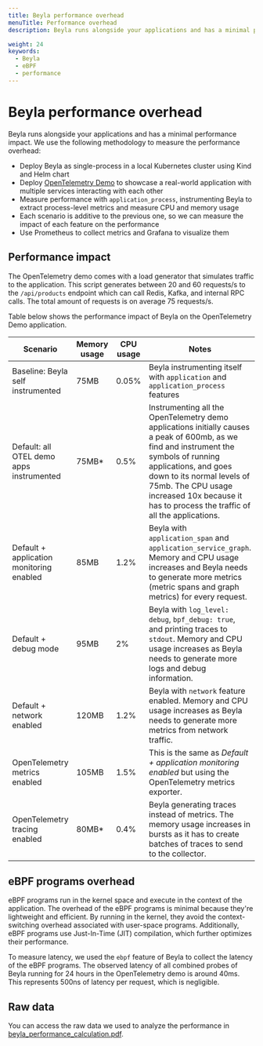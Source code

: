 ```yaml
---
title: Beyla performance overhead
menuTitle: Performance overhead
description: Beyla runs alongside your applications and has a minimal performance impact. Find out about the methodology we used to measure the performance overhead.

weight: 24
keywords:
  - Beyla
  - eBPF
  - performance
---
```


# Beyla performance overhead

Beyla runs alongside your applications and has a minimal performance impact.
We use the following methodology to measure the performance overhead:

- Deploy Beyla as single-process in a local Kubernetes cluster using Kind and Helm chart
- Deploy [OpenTelemetry Demo](https://opentelemetry.io/docs/demo/architecture/) to showcase a real-world application with multiple services interacting with each other
- Measure performance with `application_process`, instrumenting Beyla to extract process-level metrics and measure CPU and memory usage
- Each scenario is additive to the previous one, so we can measure the impact of each feature on the performance
- Use Prometheus to collect metrics and Grafana to visualize them

## Performance impact

The OpenTelemetry demo comes with a load generator that simulates traffic to the application.
This script generates between 20 and 60 requests/s to the `/api/products` endpoint which can call Redis, Kafka, and internal RPC calls.
The total amount of requests is on average 75 requests/s.

Table below shows the performance impact of Beyla on the OpenTelemetry Demo application.

| Scenario                                 | Memory usage | CPU usage | Notes                                                                                                                                                                                                                                                                                         |
| ---------------------------------------- | ------------ | --------- | --------------------------------------------------------------------------------------------------------------------------------------------------------------------------------------------------------------------------------------------------------------------------------------------- |
| Baseline: Beyla self instrumented        | 75MB         | 0.05%     | Beyla instrumenting itself with `application` and `application_process` features                                                                                                                                                                                                              |
| Default: all OTEL demo apps instrumented | 75MB*        | 0.5%      | Instrumenting all the OpenTelemetry demo applications initially causes a peak of 600mb, as we find and instrument the symbols of running applications, and goes down to its normal levels of 75mb. The CPU usage increased 10x because it has to process the traffic of all the applications. |
| Default + application monitoring enabled | 85MB         | 1.2%      | Beyla with `application_span` and `application_service_graph`. Memory and CPU usage increases and Beyla needs to generate more metrics (metric spans and graph metrics) for every request.                                                                                                    |
| Default + debug mode                     | 95MB         | 2%        | Beyla with `log_level: debug`, `bpf_debug: true`, and printing traces to `stdout`. Memory and CPU usage increases as Beyla needs to generate more logs and debug information.                                                                                                                 |
| Default + network enabled                | 120MB        | 1.2%      | Beyla with `network` feature enabled. Memory and CPU usage increases as Beyla needs to generate more metrics from network traffic.                                                                                                                                                            |
| OpenTelemetry metrics enabled            | 105MB        | 1.5%      | This is the same as *Default + application monitoring enabled* but using the OpenTelemetry metrics exporter.                                                                                                                                                                                  |
| OpenTelemetry tracing enabled            | 80MB*        | 0.4%      | Beyla generating traces instead of metrics. The memory usage increases in bursts as it has to create batches of traces to send to the collector.                                                                                                                                              |

## eBPF programs overhead

eBPF programs run in the kernel space and execute in the context of the application.
The overhead of the eBPF programs is minimal because they're lightweight and efficient.
By running in the kernel, they avoid the context-switching overhead associated with user-space programs.
Additionally, eBPF programs use Just-In-Time (JIT) compilation, which further optimizes their performance.

To measure latency, we used the `ebpf` feature of Beyla to collect the latency of the eBPF programs.
The observed latency of all combined probes of Beyla running for 24 hours in the OpenTelemetry demo is around 40ms.
This represents 500ns of latency per request, which is negligible.

## Raw data

You can access the raw data we used to analyze the performance in [beyla_performance_calculation.pdf](/media/pdf/beyla_performance_calculation.pdf).
